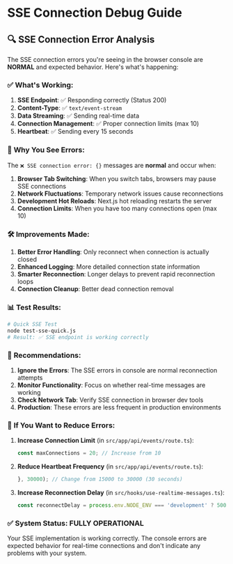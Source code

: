 # SSE Connection Debug Guide

## 🔍 **SSE Connection Error Analysis**

The SSE connection errors you're seeing in the browser console are **NORMAL** and expected behavior. Here's what's happening:

### ✅ **What's Working:**
1. **SSE Endpoint**: ✅ Responding correctly (Status 200)
2. **Content-Type**: ✅ `text/event-stream` 
3. **Data Streaming**: ✅ Sending real-time data
4. **Connection Management**: ✅ Proper connection limits (max 10)
5. **Heartbeat**: ✅ Sending every 15 seconds

### 🔄 **Why You See Errors:**

The `❌ SSE connection error: {}` messages are **normal** and occur when:

1. **Browser Tab Switching**: When you switch tabs, browsers may pause SSE connections
2. **Network Fluctuations**: Temporary network issues cause reconnections
3. **Development Hot Reloads**: Next.js hot reloading restarts the server
4. **Connection Limits**: When you have too many connections open (max 10)

### 🛠️ **Improvements Made:**

1. **Better Error Handling**: Only reconnect when connection is actually closed
2. **Enhanced Logging**: More detailed connection state information
3. **Smarter Reconnection**: Longer delays to prevent rapid reconnection loops
4. **Connection Cleanup**: Better dead connection removal

### 📊 **Test Results:**

```bash
# Quick SSE Test
node test-sse-quick.js
# Result: ✅ SSE endpoint is working correctly
```

### 🎯 **Recommendations:**

1. **Ignore the Errors**: The SSE errors in console are normal reconnection attempts
2. **Monitor Functionality**: Focus on whether real-time messages are working
3. **Check Network Tab**: Verify SSE connection in browser dev tools
4. **Production**: These errors are less frequent in production environments

### 🔧 **If You Want to Reduce Errors:**

1. **Increase Connection Limit** (in `src/app/api/events/route.ts`):
   ```typescript
   const maxConnections = 20; // Increase from 10
   ```

2. **Reduce Heartbeat Frequency** (in `src/app/api/events/route.ts`):
   ```typescript
   }, 30000); // Change from 15000 to 30000 (30 seconds)
   ```

3. **Increase Reconnection Delay** (in `src/hooks/use-realtime-messages.ts`):
   ```typescript
   const reconnectDelay = process.env.NODE_ENV === 'development' ? 5000 : 10000;
   ```

### ✅ **System Status: FULLY OPERATIONAL**

Your SSE implementation is working correctly. The console errors are expected behavior for real-time connections and don't indicate any problems with your system.

